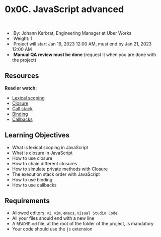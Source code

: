 <h1>0x0C. JavaScript advanced</h1>
<div><br></div>
<div>
    <ul>
        <li>&nbsp;By:&nbsp;Johann Kerbrat, Engineering Manager at Uber Works</li>
        <li>&nbsp;Weight:&nbsp;1</li>
        <li>&nbsp;Project will start&nbsp;<span title="">Jan 19, 2023 12:00 AM</span>, must end by&nbsp;<span title="">Jan 21, 2023 12:00 AM</span></li>
        <li>&nbsp;<strong>Manual QA review must be done</strong> (request it when you are done with the project)</li>
    </ul>
</div>
<div>
    <div>
        <h2>Resources</h2>
        <p><strong>Read or watch:</strong></p>
        <ul>
            <li><a href="https://intranet.hbtn.io/rltoken/g-zr8tvvc7rW022BJACkmQ" target="_blank" title="Lexical scoping">Lexical scoping</a></li>
            <li><a href="https://intranet.hbtn.io/rltoken/O1oMScZjNIWydX6nnV_k3Q" target="_blank" title="Closure">Closure</a></li>
            <li><a href="https://intranet.hbtn.io/rltoken/WsNQ1uR0omWQzaIBBbt14Q" target="_blank" title="Call stack">Call stack</a></li>
            <li><a href="https://intranet.hbtn.io/rltoken/xJPkQ6H1Ph_GFgSeJzFiOg" target="_blank" title="Binding">Binding</a></li>
            <li><a href="https://intranet.hbtn.io/rltoken/h1fiqPqwFzQQHNrGR4olxA" target="_blank" title="Callbacks">Callbacks</a></li>
        </ul>
        <h2>Learning Objectives</h2>
        <ul>
            <li>What is lexical scoping in JavaScript</li>
            <li>What is closure in JavaScript</li>
            <li>How to use closure</li>
            <li>How to chain different closures</li>
            <li>How to simulate private methods with Closure</li>
            <li>The execution stack order with JavaScript</li>
            <li>How to use binding</li>
            <li>How to use callbacks</li>
        </ul>
        <h2>Requirements</h2>
        <ul>
            <li>Allowed editors:&nbsp;<code>vi</code>,&nbsp;<code>vim</code>,&nbsp;<code>emacs</code>,&nbsp;<code>Visual Studio Code</code></li>
            <li>All your files should end with a new line</li>
            <li>A&nbsp;<code>README.md</code> file, at the root of the folder of the project, is mandatory</li>
            <li>Your code should use the&nbsp;<code>js</code> extension</li>
        </ul>
    </div>
</div>